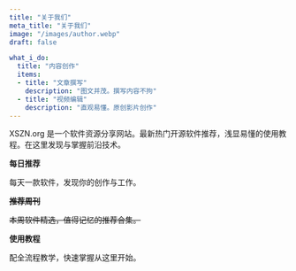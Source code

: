 ```yaml
---
title: "关于我们"
meta_title: "关于我们"
image: "/images/author.webp"
draft: false

what_i_do:
  title: "内容创作"
  items:
  - title: "文章撰写"
    description: "图文并茂。撰写内容不拘"
  - title: "视频编辑"
    description: "直观易懂。原创影片创作"
---
```


XSZN.org 是一个软件资源分享网站。最新热门开源软件推荐，浅显易懂的使用教程。在这里发现与掌握前沿技术。

**每日推荐**

每天一款软件，发现你的创作与工作。

~~**推荐周刊**~~

~~本周软件精选，值得记忆的推荐合集。~~

**使用教程**

配全流程教学，快速掌握从这里开始。